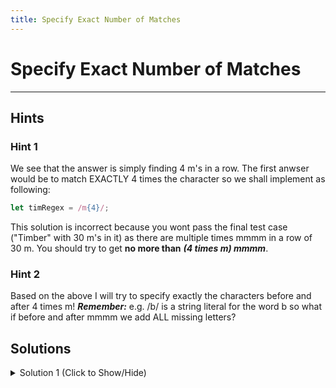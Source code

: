 ```yaml
---
title: Specify Exact Number of Matches
---
```

# Specify Exact Number of Matches


---
## Hints

### Hint 1
We see that the answer is simply finding 4 m's in a row. The first anwser would be to match EXACTLY 4 times the character so we shall implement as following:
```javascript
let timRegex = /m{4}/;
```
This solution is incorrect because you wont pass the final test case ("Timber" with 30 m's in it) as there are multiple times mmmm in a row of 30 m.
You should try to get **no more than** ***(4 times m) mmmm***. 

### Hint 2
Based on the above I will try to specify exactly the characters before and after 4 times m!
***Remember:***  e.g. /b/ is a string literal for the word b so what if before and after mmmm we add ALL missing letters?

## Solutions

<details><summary>Solution 1 (Click to Show/Hide)</summary>

From hint 1 we defined how to find mmmm in the timStr. From hint 2 we observe that we need to find the word Timmmmber=Tim{4}ber.
We simpply add the exact word in our timRegex value and the final result is:

```javascript
let timStr = "Timmmmber";
let timRegex = /Tim{4}ber/; // Change this line
let result = timRegex.test(timStr);
```
</details>

